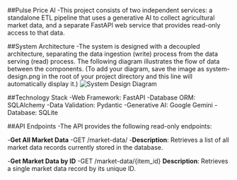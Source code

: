 ##Pulse Price AI
-This project consists of two independent services: a standalone ETL pipeline that uses a generative AI to collect agricultural market data, and a separate FastAPI web service that provides read-only access to that data.

##System Architecture
-The system is designed with a decoupled architecture, separating the data ingestion (write) process from the data serving (read) process. The following diagram illustrates the flow of data between the components.
(To add your diagram, save the image as system-design.png in the root of your project directory and this line will automatically display it.)
![System Design Diagram](system-design.png)


##Technology Stack
-Web Framework: FastAPI
-Database ORM: SQLAlchemy
-Data Validation: Pydantic
-Generative AI: Google Gemini
-Database: SQLite


##API Endpoints
-The API provides the following read-only endpoints:

-**Get All Market Data**
-GET /market-data/
-**Description**: Retrieves a list of all market data records currently stored in the database.

-**Get Market Data by ID**
-GET /market-data/{item_id}
**Description**: Retrieves a single market data record by its unique ID.